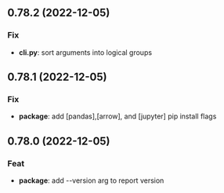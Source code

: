 ## 0.78.2 (2022-12-05)

### Fix

- **cli.py**: sort arguments into logical groups

## 0.78.1 (2022-12-05)

### Fix

- **package**: add [pandas],[arrow], and [jupyter] pip install flags

## 0.78.0 (2022-12-05)

### Feat

- **package**: add --version arg to report version
